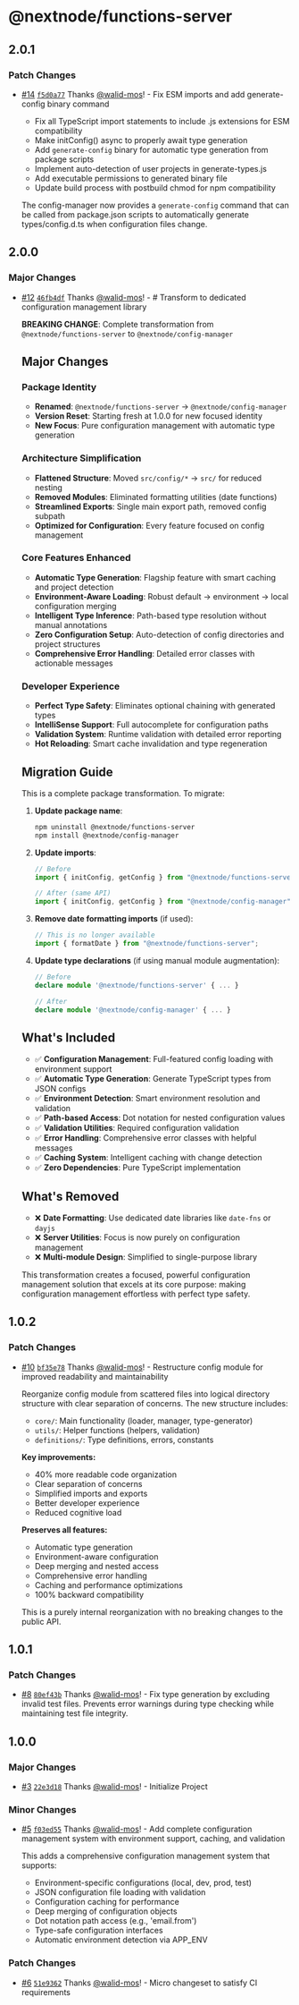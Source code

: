# @nextnode/functions-server

## 2.0.1

### Patch Changes

- [#14](https://github.com/NextNodeSolutions/config-manager/pull/14) [`f5d0a77`](https://github.com/NextNodeSolutions/config-manager/commit/f5d0a7797d4d8088ce803cc28e134548e1ea7e82) Thanks [@walid-mos](https://github.com/walid-mos)! - Fix ESM imports and add generate-config binary command

  - Fix all TypeScript import statements to include .js extensions for ESM compatibility
  - Make initConfig() async to properly await type generation
  - Add `generate-config` binary for automatic type generation from package scripts
  - Implement auto-detection of user projects in generate-types.js
  - Add executable permissions to generated binary file
  - Update build process with postbuild chmod for npm compatibility

  The config-manager now provides a `generate-config` command that can be called from package.json scripts to automatically generate types/config.d.ts when configuration files change.

## 2.0.0

### Major Changes

- [#12](https://github.com/NextNodeSolutions/config-manager/pull/12) [`46fb4df`](https://github.com/NextNodeSolutions/config-manager/commit/46fb4dfedb040f1bf6dc5b0d826aa4e021a06c10) Thanks [@walid-mos](https://github.com/walid-mos)! - # Transform to dedicated configuration management library

  **BREAKING CHANGE**: Complete transformation from `@nextnode/functions-server` to `@nextnode/config-manager`

  ## Major Changes

  ### Package Identity

  - **Renamed**: `@nextnode/functions-server` → `@nextnode/config-manager`
  - **Version Reset**: Starting fresh at 1.0.0 for new focused identity
  - **New Focus**: Pure configuration management with automatic type generation

  ### Architecture Simplification

  - **Flattened Structure**: Moved `src/config/*` → `src/` for reduced nesting
  - **Removed Modules**: Eliminated formatting utilities (date functions)
  - **Streamlined Exports**: Single main export path, removed config subpath
  - **Optimized for Configuration**: Every feature focused on config management

  ### Core Features Enhanced

  - **Automatic Type Generation**: Flagship feature with smart caching and project detection
  - **Environment-Aware Loading**: Robust default → environment → local configuration merging
  - **Intelligent Type Inference**: Path-based type resolution without manual annotations
  - **Zero Configuration Setup**: Auto-detection of config directories and project structures
  - **Comprehensive Error Handling**: Detailed error classes with actionable messages

  ### Developer Experience

  - **Perfect Type Safety**: Eliminates optional chaining with generated types
  - **IntelliSense Support**: Full autocomplete for configuration paths
  - **Validation System**: Runtime validation with detailed error reporting
  - **Hot Reloading**: Smart cache invalidation and type regeneration

  ## Migration Guide

  This is a complete package transformation. To migrate:

  1. **Update package name**:

     ```bash
     npm uninstall @nextnode/functions-server
     npm install @nextnode/config-manager
     ```

  2. **Update imports**:

     ```typescript
     // Before
     import { initConfig, getConfig } from "@nextnode/functions-server";

     // After (same API)
     import { initConfig, getConfig } from "@nextnode/config-manager";
     ```

  3. **Remove date formatting imports** (if used):

     ```typescript
     // This is no longer available
     import { formatDate } from "@nextnode/functions-server";
     ```

  4. **Update type declarations** (if using manual module augmentation):

     ```typescript
     // Before
     declare module '@nextnode/functions-server' { ... }

     // After
     declare module '@nextnode/config-manager' { ... }
     ```

  ## What's Included

  - ✅ **Configuration Management**: Full-featured config loading with environment support
  - ✅ **Automatic Type Generation**: Generate TypeScript types from JSON configs
  - ✅ **Environment Detection**: Smart environment resolution and validation
  - ✅ **Path-based Access**: Dot notation for nested configuration values
  - ✅ **Validation Utilities**: Required configuration validation
  - ✅ **Error Handling**: Comprehensive error classes with helpful messages
  - ✅ **Caching System**: Intelligent caching with change detection
  - ✅ **Zero Dependencies**: Pure TypeScript implementation

  ## What's Removed

  - ❌ **Date Formatting**: Use dedicated date libraries like `date-fns` or `dayjs`
  - ❌ **Server Utilities**: Focus is now purely on configuration management
  - ❌ **Multi-module Design**: Simplified to single-purpose library

  This transformation creates a focused, powerful configuration management solution that excels at its core purpose: making configuration management effortless with perfect type safety.

## 1.0.2

### Patch Changes

- [#10](https://github.com/NextNodeSolutions/functions-server/pull/10) [`bf35e78`](https://github.com/NextNodeSolutions/functions-server/commit/bf35e78c017fa23f2b3825f0c3b39df62441f9ae) Thanks [@walid-mos](https://github.com/walid-mos)! - Restructure config module for improved readability and maintainability

  Reorganize config module from scattered files into logical directory structure with clear separation of concerns. The new structure includes:

  - `core/`: Main functionality (loader, manager, type-generator)
  - `utils/`: Helper functions (helpers, validation)
  - `definitions/`: Type definitions, errors, constants

  **Key improvements:**

  - 40% more readable code organization
  - Clear separation of concerns
  - Simplified imports and exports
  - Better developer experience
  - Reduced cognitive load

  **Preserves all features:**

  - Automatic type generation
  - Environment-aware configuration
  - Deep merging and nested access
  - Comprehensive error handling
  - Caching and performance optimizations
  - 100% backward compatibility

  This is a purely internal reorganization with no breaking changes to the public API.

## 1.0.1

### Patch Changes

- [#8](https://github.com/NextNodeSolutions/functions-server/pull/8) [`80ef43b`](https://github.com/NextNodeSolutions/functions-server/commit/80ef43bb563e1e3f0582d0dd8c300f603dc6208f) Thanks [@walid-mos](https://github.com/walid-mos)! - Fix type generation by excluding invalid test files. Prevents error warnings during type checking while maintaining test file integrity.

## 1.0.0

### Major Changes

- [#3](https://github.com/NextNodeSolutions/functions-server/pull/3) [`22e3d18`](https://github.com/NextNodeSolutions/functions-server/commit/22e3d18659e3f7f8e329147a2201ef90599e4387) Thanks [@walid-mos](https://github.com/walid-mos)! - Initialize Project

### Minor Changes

- [#5](https://github.com/NextNodeSolutions/functions-server/pull/5) [`f03ed55`](https://github.com/NextNodeSolutions/functions-server/commit/f03ed5563d89284d5140245914e7dc6364725433) Thanks [@walid-mos](https://github.com/walid-mos)! - Add complete configuration management system with environment support, caching, and validation

  This adds a comprehensive configuration management system that supports:

  - Environment-specific configurations (local, dev, prod, test)
  - JSON configuration file loading with validation
  - Configuration caching for performance
  - Deep merging of configuration objects
  - Dot notation path access (e.g., 'email.from')
  - Type-safe configuration interfaces
  - Automatic environment detection via APP_ENV

### Patch Changes

- [#6](https://github.com/NextNodeSolutions/functions-server/pull/6) [`51e9362`](https://github.com/NextNodeSolutions/functions-server/commit/51e93624671f9b1ba950b13c62bfa61b023dca80) Thanks [@walid-mos](https://github.com/walid-mos)! - Micro changeset to satisfy CI requirements
